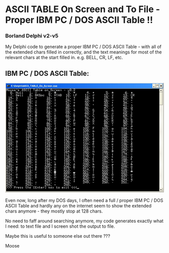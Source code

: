 # ASCII TABLE On Screen and To File - Proper IBM PC / DOS ASCII Table !!

### Borland Delphi v2-v5

My Delphi code to generate a proper IBM PC / DOS ASCII Table - with all of the extended chars filled in correctly, and the text meanings for most of the relevant chars at the start filled in.  e.g. BELL, CR, LF, etc.

## IBM PC / DOS ASCII Table:
![IBM PC / DOS ASCII Table](ASCII_TABLE_On_Screen__screen_shot.jpg?raw=true "IBM PC / DOS ASCII Table")

Even now, long after my DOS days, I often need a full / proper IBM PC / DOS ASCII Table and hardly any on the internet seem to show the extended chars anymore - they mostly stop at 128 chars.

No need to faff around searching anymore, my code generates exactly what I need: to text file and I screen shot the output to file.

Maybe this is useful to someone else out there ???

Moose

